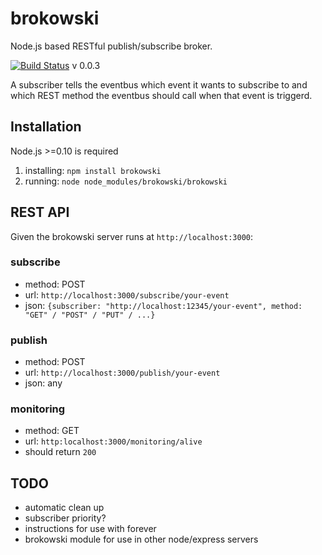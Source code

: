 brokowski
===========

Node.js based RESTful publish/subscribe broker.

[![Build Status](https://secure.travis-ci.org/Horsed/brokowski.png)](http://travis-ci.org/Horsed/brokowski) v 0.0.3

A subscriber tells the eventbus which event it wants to subscribe to and which REST method the eventbus should call when that event is triggerd.

## Installation
Node.js >=0.10 is required

1. installing: ```npm install brokowski```
2. running: ```node node_modules/brokowski/brokowski```

## REST API
Given the brokowski server runs at ```http://localhost:3000```:

### subscribe
* method: POST
* url: ```http://localhost:3000/subscribe/your-event```
* json: ```{subscriber: "http://localhost:12345/your-event", method: "GET" / "POST" / "PUT" / ...}```

### publish
* method: POST
* url: ```http://localhost:3000/publish/your-event```
* json: any

### monitoring
* method: GET
* url: ```http:localhost:3000/monitoring/alive```
* should return ```200```

## TODO
* automatic clean up
* subscriber priority?
* instructions for use with forever
* brokowski module for use in other node/express servers